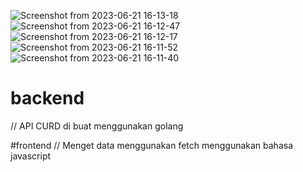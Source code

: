 ![Screenshot from 2023-06-21 16-13-18](https://github.com/selemene112/backend/assets/104902381/751d1bf7-248e-427b-b1e3-0b20487c7c5d)
![Screenshot from 2023-06-21 16-12-47](https://github.com/selemene112/backend/assets/104902381/6fd35a2f-7249-4b3d-981e-cb1eb9abd5f0)
![Screenshot from 2023-06-21 16-12-17](https://github.com/selemene112/backend/assets/104902381/ba783399-7a45-4656-a737-26893516cbd4)
![Screenshot from 2023-06-21 16-11-52](https://github.com/selemene112/backend/assets/104902381/de557c2d-86cd-473b-9a52-a850fecb9654)
![Screenshot from 2023-06-21 16-11-40](https://github.com/selemene112/backend/assets/104902381/ec1baa09-f494-4009-b2a1-d66369fd343e)
# backend
// API CURD di buat menggunakan golang 

#frontend 
// Menget data menggunakan fetch menggunakan bahasa javascript
